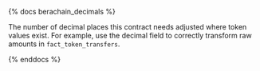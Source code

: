 {% docs berachain_decimals %}

The number of decimal places this contract needs adjusted where token values exist. For example, use the decimal field to correctly transform raw amounts in ```fact_token_transfers```. 

{% enddocs %}